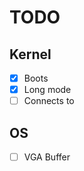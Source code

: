 TODO
==================================================================================
Kernel
----------------------------------------------------------------------------------
 - [X] Boots
 - [X] Long mode
 - [ ] Connects to <LANG>

OS
----------------------------------------------------------------------------------
 - [ ] VGA Buffer
